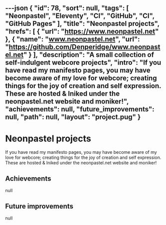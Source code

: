 ---json
{
"id": 78,
"sort": null,
"tags": [
"Neonpastel",
"Eleventy",
"CI",
"GitHub",
"CI",
"GitHub Pages"
],
"title": "Neonpastel projects",
"hrefs": [
{
"url": "https://www.neonpastel.net"
},
{
"name": "www.neonpastel.net",
"url": "https://github.com/Denperidge/www.neonpastel.net"
}
],
"description": "A small collection of self-indulgent webcore projects",
"intro": "If you have read my manifesto pages, you may have become aware of my love for webcore; creating things for the joy of creation and self expression. These are hosted & lniked under the neonpastel.net website and moniker!",
"achievements": null,
"future_improvements": null,
"path": null,
"layout": "project.pug"
}
---
# Neonpastel projects
If you have read my manifesto pages, you may have become aware of my love for webcore; creating things for the joy of creation and self expression. These are hosted & lniked under the neonpastel.net website and moniker!

## Achievements
null

## Future improvements
null
